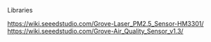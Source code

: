 Libraries

https://wiki.seeedstudio.com/Grove-Laser_PM2.5_Sensor-HM3301/
https://wiki.seeedstudio.com/Grove-Air_Quality_Sensor_v1.3/
